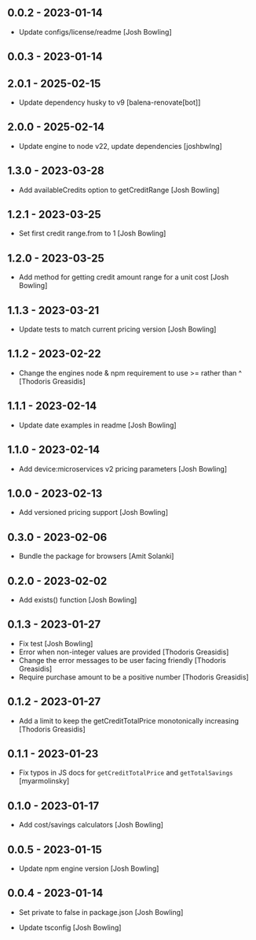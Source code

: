 ## 0.0.2 - 2023-01-14

* Update configs/license/readme [Josh Bowling]

## 0.0.3 - 2023-01-14

## 2.0.1 - 2025-02-15

* Update dependency husky to v9 [balena-renovate[bot]]

## 2.0.0 - 2025-02-14

* Update engine to node v22, update dependencies [joshbwlng]

## 1.3.0 - 2023-03-28

* Add availableCredits option to getCreditRange [Josh Bowling]

## 1.2.1 - 2023-03-25

* Set first credit range.from to 1 [Josh Bowling]

## 1.2.0 - 2023-03-25

* Add method for getting credit amount range for a unit cost [Josh Bowling]

## 1.1.3 - 2023-03-21

* Update tests to match current pricing version [Josh Bowling]

## 1.1.2 - 2023-02-22

* Change the engines node & npm requirement to use >= rather than ^ [Thodoris Greasidis]

## 1.1.1 - 2023-02-14

* Update date examples in readme [Josh Bowling]

## 1.1.0 - 2023-02-14

* Add device:microservices v2 pricing parameters [Josh Bowling]

## 1.0.0 - 2023-02-13

* Add versioned pricing support [Josh Bowling]

## 0.3.0 - 2023-02-06

* Bundle the package for browsers [Amit Solanki]

## 0.2.0 - 2023-02-02

* Add exists() function [Josh Bowling]

## 0.1.3 - 2023-01-27

* Fix test [Josh Bowling]
* Error when non-integer values are provided [Thodoris Greasidis]
* Change the error messages to be user facing friendly [Thodoris Greasidis]
* Require purchase amount to be a positive number [Thodoris Greasidis]

## 0.1.2 - 2023-01-27

* Add a limit to keep the getCreditTotalPrice monotonically increasing [Thodoris Greasidis]

## 0.1.1 - 2023-01-23

* Fix typos in JS docs for `getCreditTotalPrice` and `getTotalSavings` [myarmolinsky]

## 0.1.0 - 2023-01-17

* Add cost/savings calculators [Josh Bowling]

## 0.0.5 - 2023-01-15

* Update npm engine version [Josh Bowling]

## 0.0.4 - 2023-01-14

* Set private to false in package.json [Josh Bowling]

* Update tsconfig [Josh Bowling]
